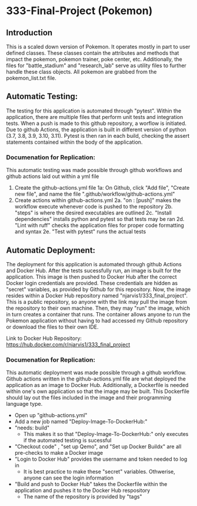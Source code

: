 # 333-Final-Project (Pokemon)

## Introduction
This is a scaled down version of Pokemon. It operates mostly in part to user defined classes. These classes contain the attributes and methods that impact the pokemon, pokemon trainer, poke center, etc. Additionally, the files for "battle_stadium" and "research_lab" serve as utility files to further handle these class objects. All pokemon are grabbed from the pokemon_list.txt file.

## Automatic Testing:
The testing for this application is automated through "pytest". Within the application, there are multiple files that perform unit tests and integration tests. When a push is made to this github repository, a worflow is initiated. Due to github Actions, the application is built in different version of python (3.7, 3.8, 3.9, 3.10, 3.11). Pytest is then ran in each build, checking the assert statements contained within the body of the application.

### Documenation for Replication:
This automatic testing was made possible through github workflows and github actions laid out within a yml file
1. Create the github-actions.yml file
  1a: On Github, click "Add file", "Create new file", and name the file ".github/workflow/github-actions.yml"
2. Create actions within github-actions.yml
  2a. "on : [push]" makes the workflow execute whenever code is pushed to the repository
  2b. "steps" is where the desired executables are outlined
  2c. "Install dependencies" installs python and pytest so that tests may be ran
  2d. "Lint with ruff" checks the application files for proper code formatting and syntax
  2e. "Test with pytest" runs the actual tests

## Automatic Deployment:
The deployment for this application is automated through github Actions and Docker Hub. After the tests sucessfully run, an image is built for the application. This image is then pushed to Docker Hub after the correct Docker login credentials are provided. These credentials are hidden as "secret" variables, as provided by Github for this repository. Now, the image resides within a Docker Hub repository named "njarvis1/333_final_project". This is a public repository, so anyone with the link may pull the image from the repository to their own machine. Then, they may "run" the image, which in turn creates a container that runs. The container allows anyone to run the Pokemon application without having to had accessed my Github repository or download the files to their own IDE.

Link to Docker Hub Repository: https://hub.docker.com/r/njarvis1/333_final_project

### Documenation for Replication:
This automatic deployment was made possible through a github workflow. Github actions written in the github-actions.yml file are what deployed the application as an image to Docker Hub. Additionally, a Dockerfile is needed within one's own application so that the image may be built. This Dockerfile should lay out the files included in the image and their programming language type.
* Open up "github-actions.yml"
* Add a new job named "Deploy-Image-To-DockerHub:"
* "needs: build"
  * This makes it so that "Deploy-Image-To-DockerHub:" only executes if the automated testing is sucessful
* "Checkout code" , "set up Qemo", and "Set up Docker Buildx" are all pre-checks to make a Docker image
* "Login to Docker Hub" provides the username and token needed to log in
  * It is best practice to make these "secret" variables. Othwerise, anyone can see the login information
* "Build and push to Docker Hub" takes the Dockerfile within the application and pushes it to the Docker Hub respository
  * The name of the repository is provided by "tags"
